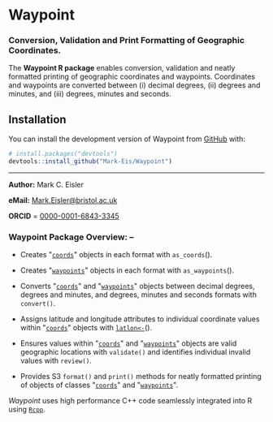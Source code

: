 # Waypoint
### Conversion, Validation and Print Formatting of Geographic Coordinates.

The **Waypoint R package** enables conversion, validation and neatly formatted printing of
geographic coordinates and waypoints. Coordinates and waypoints are converted between (i) decimal
degrees, (ii) degrees and minutes, and (iii) degrees, minutes and seconds.

## Installation

You can install the development version of Waypoint from [GitHub](https://github.com/) with:
      
``` r
# install.packages("devtools")
devtools::install_github("Mark-Eis/Waypoint")
```
---

**Author:** Mark C. Eisler

**eMail:** Mark.Eisler@bristol.ac.uk

**ORCID** = [0000-0001-6843-3345](https://orcid.org/0000-0001-6843-3345)

### Waypoint Package Overview: –

* Creates "[`coords`](https://mark-eis.github.io/Waypoint/reference/coords.html)" objects in each
  format with `as_coords`().

* Creates "[`waypoints`](https://mark-eis.github.io/Waypoint/reference/waypoints.html)" objects in
  each format with `as_waypoints`().

* Converts "[`coords`](https://mark-eis.github.io/Waypoint/reference/coords.html)" and
  "[`waypoints`](https://mark-eis.github.io/Waypoint/reference/waypoints.html)" objects
  between decimal degrees, degrees and minutes, and degrees, minutes and seconds formats with
  `convert()`.

* Assigns latitude and longitude attributes to individual coordinate values within
  "[`coords`](https://mark-eis.github.io/Waypoint/reference/coords.html)" objects with
  [`latlon<-`](https://mark-eis.github.io/Waypoint/reference/latlon.html)().

* Ensures values within "[`coords`](https://mark-eis.github.io/Waypoint/reference/coords.html)" and
  "[`waypoints`](https://mark-eis.github.io/Waypoint/reference/waypoints.html)" objects are valid
  geographic locations with `validate()` and identifies individual invalid values with `review()`.

* Provides S3 `format()` and `print()` methods for neatly formatted printing of objects of classes
  "[`coords`](https://mark-eis.github.io/Waypoint/reference/coords.html)" and
  "[`waypoints`](https://mark-eis.github.io/Waypoint/reference/waypoints.html)".

*Waypoint* uses high performance C++ code seamlessly integrated into R using
[`Rcpp`](https://www.rcpp.org).
